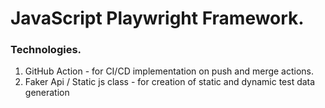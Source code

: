 # JavaScript Playwright Framework.

### Technologies.
1. GitHub Action - for CI/CD implementation on push and merge actions.
2. Faker Api / Static js class - for creation of static and dynamic test data generation
